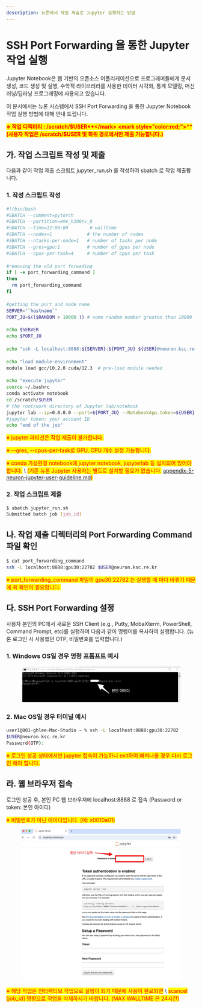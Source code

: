 ```yaml
---
description: 뉴론에서 작업 제출로 Jupyter 실행하는 방법
---
```


# SSH Port Forwarding 을 통한 Jupyter 작업 실행

Jupyter Notebook은 웹 기반의 오픈소스 어플리케이션으로 프로그래머들에게 문서 생성, 코드 생성 및 실행, 수학적 라이브러리를 사용한 데이터 시각화, 통계 모델링, 머신러닝/딥러닝 프로그래밍에 사용되고 있습니다.&#x20;

이 문서에서는 뉴론 시스템에서 SSH Port Forwarding 을 통한 Jupyter Notebook 작업 실행 방법에 대해 안내 드립니다.

<mark style="color:red;">**※ 작업 디렉터리 : /scratch/$USER**</mark> <mark style="color:red;">**(사용자 작업은 /scratch/$USER 및 하위 경로에서만 제출 가능합니다.)**</mark>



## 가. 작업 스크립트 작성 및 제출 <a href="#job_script_submit" id="job_script_submit"></a>

다음과 같이 작업 제출 스크립트 jupyter\_run.sh 를 작성하여 sbatch 로 작업 제출합니다.

### 1. 작성 스크립트 작성 <a href="#jobscript" id="jobscript"></a>

```bash
#!/bin/bash
#SBATCH --comment=pytorch
#SBATCH --partition=eme_h200nv_8 
#SBATCH --time=12:00:00        # walltime
#SBATCH --nodes=1             # the number of nodes
#SBATCH --ntasks-per-node=1   # number of tasks per node
#SBATCH --gres=gpu:1          # number of gpus per node
#SBATCH --cpus-per-task=4     # number of cpus per task

#removing the old port forwading
if [ -e port_forwarding_command ]
then
  rm port_forwarding_command
fi

#getting the port and node name
SERVER="`hostname`"
PORT_JU=$(($RANDOM + 10000 )) # some random number greaten than 10000

echo $SERVER
echo $PORT_JU

echo "ssh -L localhost:8888:${SERVER}:${PORT_JU} ${USER}@neuron.ksc.re.kr" > port_forwarding_command

echo "load module-environment"
module load gcc/10.2.0 cuda/12.3  # pre-load module needed  

echo "execute jupyter"
source ~/.bashrc
conda activate notebook 
cd /scratch/$USER  
# the root/work directory of Jupyter lab/notebook
jupyter lab --ip=0.0.0.0 --port=${PORT_JU} --NotebookApp.token=${USER} 
#jupyter token: your account ID
echo "end of the job"
```

<mark style="color:red;">※ jupyter 파티션은 작업 제출이 불가합니다.</mark>

<mark style="color:red;">※ --gres, --cpus-per-task로 GPU, CPU 개수 설정 가능합니다.</mark>

<mark style="color:red;">※ conda 가상환경 notebook에 jupyter notebook, jupyterlab 등 설치되어 있어야 합니다.</mark> \ <mark style="color:red;">(기존 뉴론 Jupyter 사용자는 별도로 설치할 필요가 없습니다.</mark>  [appendix-5-neuron-jupyter-user-guideline.md](../appendix/appendix-5-neuron-jupyter-user-guideline.md "mention")<mark style="color:red;">)</mark>

### 2. 작업 스크립트 제출 <a href="#submit" id="submit"></a>

```bash
$ sbatch jupyter_run.sh 
Submitted batch job [job_id]
```



## 나. 작업 제출 디렉터리의 Port Forwarding Command 파일 확인

```bash
$ cat port_forwarding_command
ssh -L localhost:8888:gpu30:22782 $USER@neuron.ksc.re.kr
```

<mark style="color:red;">※ port\_forwarding\_command 파일의 gpu30:22782 는 실행할 때 마다 바뀌기 때문에 꼭 확인이 필요합니다.</mark>



## 다. SSH Port Forwarding 설정

사용자 본인의 PC에서 새로운 SSH Client (e.g., Putty, MobaXterm, PowerShell, Command Prompt, etc)를 실행하여 다음과 같이 명령어를 복사하여 실행합니다. (뉴론 로그인 시 사용했던 OTP, 비밀번호를 입력합니다.)

### 1. Windows OS일 경우 명령 프롬프트 예시 <a href="#windows" id="windows"></a>

<figure><img src="../.gitbook/assets/image (3).png" alt=""><figcaption></figcaption></figure>

### 2. Mac OS일 경우 터미널 예시 <a href="#mac" id="mac"></a>

```bash
user1@001-ghlee-Mac-Studio ~ % ssh -L localhost:8888:gpu30:22782 
$USER@neuron.ksc.re.kr
Password(OTP): 
```

<mark style="color:red;">※ 로그인 성공 상태에서만 jupyter 접속이 가능하니 exit하여 빠져나올 경우 다시 로그인 해야 합니다.</mark>



## 라. 웹 브라우저 접속 <a href="#web_browser" id="web_browser"></a>

로그인 성공 후, 본인 PC 웹 브라우저에 localhost:8888 로 접속 (Password or token: 본인 아이디)

<mark style="color:red;">※ 비밀번호가 아닌 아이디입니다. (예: x0010a01)</mark>

<figure><img src="../.gitbook/assets/image (1) (1).png" alt=""><figcaption></figcaption></figure>

<mark style="color:red;">※ 해당 작업은 인터렉티브 작업으로 실행이 되기 때문에 사용이 완료되면</mark> \ <mark style="color:red;">scancel \[job\_id] 명령으로 작업을 삭제하시기 바랍니다. (MAX WALLTIME 은 24시간)</mark>
